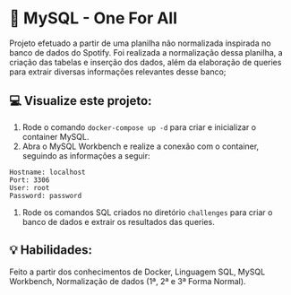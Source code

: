 # :dolphin: MySQL - One For All
Projeto efetuado a partir de uma planilha não normalizada inspirada no banco de dados do Spotify. Foi realizada a normalização dessa planilha, a criação das tabelas e inserção dos dados, além da elaboração de queries para extrair diversas informações relevantes desse banco;

## :computer: Visualize este projeto:
1. Rode o comando `docker-compose up -d` para criar e inicializar o container MySQL.
2. Abra o MySQL Workbench e realize a conexão com o container, seguindo as informações a seguir: 
```
Hostname: localhost
Port: 3306
User: root
Password: password
```
1. Rode os comandos SQL criados no diretório `challenges` para criar o banco de dados e extrair os resultados das queries.

## :bulb: Habilidades:
Feito a partir dos conhecimentos de Docker, Linguagem SQL, MySQL Workbench, Normalização de dados (1ª, 2ª e 3ª Forma Normal).